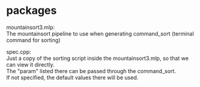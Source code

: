 # packages

mountainsort3.mlp:\
The mountainsort pipeline to use when generating command_sort (terminal command for sorting)

spec.cpp:\
Just a copy of the sorting script inside the mountainsort3.mlp, so that we can view it directly.\
The "param" listed there can be passed through the command_sort.\
If not specified, the default values there will be used.
